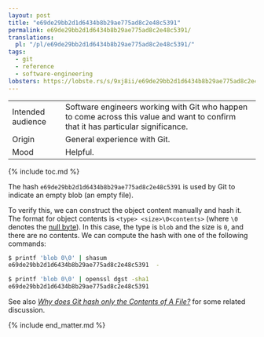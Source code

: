 ```yaml
---
layout: post
title: "e69de29bb2d1d6434b8b29ae775ad8c2e48c5391"
permalink: e69de29bb2d1d6434b8b29ae775ad8c2e48c5391/
translations:
  pl: "/pl/e69de29bb2d1d6434b8b29ae775ad8c2e48c5391/"
tags:
  - git
  - reference
  - software-engineering
lobsters: https://lobste.rs/s/9xj8ii/e69de29bb2d1d6434b8b29ae775ad8c2e48
---
```


<div class="publication-notes">
  <table>
    <tr>
      <td>Intended audience</td>
      <td>Software engineers working with Git who happen to come across this value and want to confirm that it has particular significance.</td>
    </tr>
    <tr>
      <td>Origin</td>
      <td>General experience with Git.</td>
    </tr>
    <tr>
      <td>Mood</td>
      <td>Helpful.</td>
    </tr>
  </table>
</div>

{% include toc.md %}

The hash `e69de29bb2d1d6434b8b29ae775ad8c2e48c5391` is used by Git to indicate an empty blob (an empty file).

To verify this, we can construct the object content manually and hash it. The format for object contents is `<type> <size>\0<contents>` (where `\0` denotes the [null byte](https://en.wikipedia.org/wiki/Null_character)). In this case, the type is `blob` and the size is `0`, and there are no contents. We can compute the hash with one of the following commands:

```sh
$ printf 'blob 0\0' | shasum
e69de29bb2d1d6434b8b29ae775ad8c2e48c5391  -

$ printf 'blob 0\0' | openssl dgst -sha1  
e69de29bb2d1d6434b8b29ae775ad8c2e48c5391
```

See also [*Why does Git hash only the Contents of A File?*](https://stackoverflow.com/q/47465226/344643) for some related discussion.

{% include end_matter.md %}
